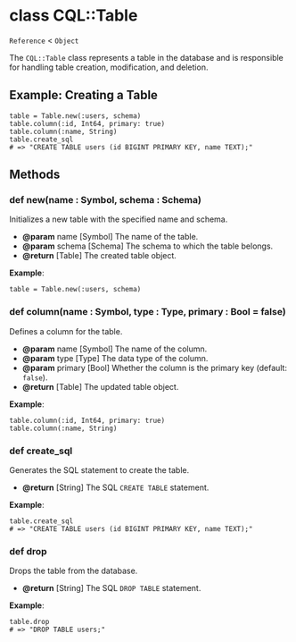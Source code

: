 # class CQL::Table

`Reference` < `Object`

The `CQL::Table` class represents a table in the database and is responsible for handling table creation, modification, and deletion.

## Example: Creating a Table

```crystal
table = Table.new(:users, schema)
table.column(:id, Int64, primary: true)
table.column(:name, String)
table.create_sql
# => "CREATE TABLE users (id BIGINT PRIMARY KEY, name TEXT);"
```

## Methods

### def new(name : Symbol, schema : Schema)

Initializes a new table with the specified name and schema.

* **@param** name \[Symbol] The name of the table.
* **@param** schema \[Schema] The schema to which the table belongs.
* **@return** \[Table] The created table object.

**Example**:

```crystal
table = Table.new(:users, schema)
```

### def column(name : Symbol, type : Type, primary : Bool = false)

Defines a column for the table.

* **@param** name \[Symbol] The name of the column.
* **@param** type \[Type] The data type of the column.
* **@param** primary \[Bool] Whether the column is the primary key (default: `false`).
* **@return** \[Table] The updated table object.

**Example**:

```crystal
table.column(:id, Int64, primary: true)
table.column(:name, String)
```

### def create\_sql

Generates the SQL statement to create the table.

* **@return** \[String] The SQL `CREATE TABLE` statement.

**Example**:

```crystal
table.create_sql
# => "CREATE TABLE users (id BIGINT PRIMARY KEY, name TEXT);"
```

### def drop

Drops the table from the database.

* **@return** \[String] The SQL `DROP TABLE` statement.

**Example**:

```crystal
table.drop
# => "DROP TABLE users;"
```
